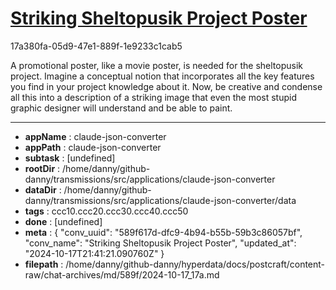 # [Striking Sheltopusik Project Poster](https://claude.ai/chat/589f617d-dfc9-4b94-b55b-59b3c86057bf)

17a380fa-05d9-47e1-889f-1e9233c1cab5

A promotional poster, like a movie poster, is needed for the sheltopusik project. Imagine a conceptual notion that incorporates all the key features you find in your project knowledge about it. Now, be creative and condense all this into a description of a striking image that even the most stupid graphic designer will understand and be able to paint.

---

* **appName** : claude-json-converter
* **appPath** : claude-json-converter
* **subtask** : [undefined]
* **rootDir** : /home/danny/github-danny/transmissions/src/applications/claude-json-converter
* **dataDir** : /home/danny/github-danny/transmissions/src/applications/claude-json-converter/data
* **tags** : ccc10.ccc20.ccc30.ccc40.ccc50
* **done** : [undefined]
* **meta** : {
  "conv_uuid": "589f617d-dfc9-4b94-b55b-59b3c86057bf",
  "conv_name": "Striking Sheltopusik Project Poster",
  "updated_at": "2024-10-17T21:41:21.090760Z"
}
* **filepath** : /home/danny/github-danny/hyperdata/docs/postcraft/content-raw/chat-archives/md/589f/2024-10-17_17a.md